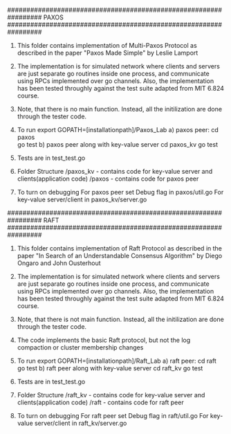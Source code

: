 
#################################################################
PAXOS
#################################################################
1. This folder contains implementation of Multi-Paxos Protocol as described in the paper
"Paxos Made Simple" by Leslie Lamport

2. The implementation is for simulated network where clients and servers are just
separate go routines inside one process, and communicate using RPCs implemented over go channels.
Also, the implementation has been tested throughly against the test suite adapted from MIT 6.824 course.

3. Note, that there is no main function. Instead, all the initilization are done through the tester code.

4. To run 
   export GOPATH=[installationpath]/Paxos_Lab
	a) paxos peer: 
		cd paxos  
		go test
	b) paxos peer along with key-value server
	   cd paxos_kv
	   go test

5. Tests are in test_test.go

6. Folder Structure
   /paxos_kv - contains code for key-value server and clients(application code)
   /paxos - contains code for paxos peer

7. To turn on debugging 
	For paxos peer set Debug flag in paxos/util.go
	For key-value server/client in paxos_kv/server.go 


#################################################################
RAFT
#################################################################
1. This folder contains implementation of Raft Protocol as described in the paper
"In Search of an Understandable Consensus Algorithm" by Diego Ongaro and John Ousterhout

2. The implementation is for simulated network where clients and servers are just
separate go routines inside one process, and communicate using RPCs implemented over go channels.
Also, the implementation has been tested throughly against the test suite adapted from MIT 6.824 course.

3. Note, that there is not main function. Instead, all the initilization are done through the tester code.

4. The code implements the basic Raft protocol, but not the log compaction or cluster membership changes

4. To run 
   export GOPATH=[installationpath]/Raft_Lab
	a) raft peer: 
		cd raft  
		go test
	b) raft peer along with key-value server
	   cd raft_kv
	   go test

5. Tests are in test_test.go

6. Folder Structure
   /raft_kv - contains code for key-value server and clients(application code)
   /raft - contains code for raft peer

7. To turn on debugging 
	For raft peer set Debug flag in raft/util.go
	For key-value server/client in raft_kv/server.go 





